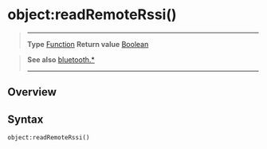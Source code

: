 # object:readRemoteRssi()

> --------------------- ------------------------------------------------------------------------------------------
> __Type__              [Function](https://docs.coronalabs.com/api/type/Function.html)
> __Return value__      [Boolean](https://docs.coronalabs.com/api/type/Boolean.html)


> __See also__          [bluetooth.*](/plugin/bluetooth.md)
> --------------------- ------------------------------------------------------------------------------------------

## Overview

## Syntax

	object:readRemoteRssi()
